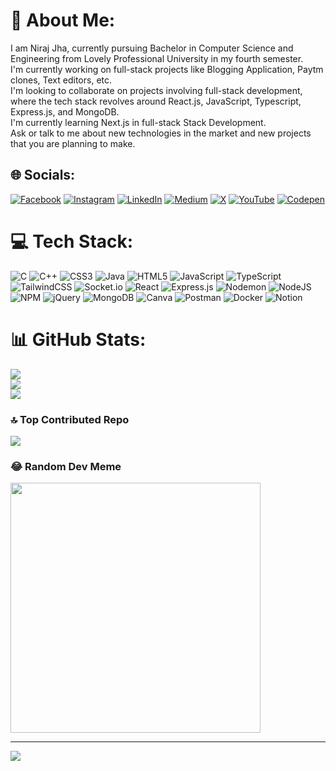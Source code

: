 # 💫 About Me:
I am Niraj Jha, currently pursuing Bachelor in Computer Science and Engineering from Lovely Professional University in my fourth semester.<br>I'm currently working on full-stack projects like Blogging Application, Paytm clones, Text editors, etc.<br>I'm looking to collaborate on projects involving full-stack development, where the tech stack revolves around React.js, JavaScript, Typescript, Express.js, and MongoDB.<br>I'm currently learning Next.js in full-stack Stack Development.<br>Ask or talk to me about new technologies in the market and new projects that you are planning to make.


## 🌐 Socials:
[![Facebook](https://img.shields.io/badge/Facebook-%231877F2.svg?logo=Facebook&logoColor=white)](https://facebook.com/jhaniraj3110) [![Instagram](https://img.shields.io/badge/Instagram-%23E4405F.svg?logo=Instagram&logoColor=white)](https://instagram.com/iam.nirajjha) [![LinkedIn](https://img.shields.io/badge/LinkedIn-%230077B5.svg?logo=linkedin&logoColor=white)](https://linkedin.com/in/nirajjha31) [![Medium](https://img.shields.io/badge/Medium-12100E?logo=medium&logoColor=white)](https://medium.com/@@flamingocool2) [![X](https://img.shields.io/badge/X-black.svg?logo=X&logoColor=white)](https://x.com/NirajJh80472344) [![YouTube](https://img.shields.io/badge/YouTube-%23FF0000.svg?logo=YouTube&logoColor=white)](https://youtube.com/@@iam_niraj) [![Codepen](https://img.shields.io/badge/Codepen-000000?style=for-the-badge&logo=codepen&logoColor=white)](https://codepen.io/nirajjha31) 

# 💻 Tech Stack:
![C](https://img.shields.io/badge/c-%2300599C.svg?style=for-the-badge&logo=c&logoColor=white) ![C++](https://img.shields.io/badge/c++-%2300599C.svg?style=for-the-badge&logo=c%2B%2B&logoColor=white) ![CSS3](https://img.shields.io/badge/css3-%231572B6.svg?style=for-the-badge&logo=css3&logoColor=white) ![Java](https://img.shields.io/badge/java-%23ED8B00.svg?style=for-the-badge&logo=openjdk&logoColor=white) ![HTML5](https://img.shields.io/badge/html5-%23E34F26.svg?style=for-the-badge&logo=html5&logoColor=white) ![JavaScript](https://img.shields.io/badge/javascript-%23323330.svg?style=for-the-badge&logo=javascript&logoColor=%23F7DF1E) ![TypeScript](https://img.shields.io/badge/typescript-%23007ACC.svg?style=for-the-badge&logo=typescript&logoColor=white) ![TailwindCSS](https://img.shields.io/badge/tailwindcss-%2338B2AC.svg?style=for-the-badge&logo=tailwind-css&logoColor=white) ![Socket.io](https://img.shields.io/badge/Socket.io-black?style=for-the-badge&logo=socket.io&badgeColor=010101) ![React](https://img.shields.io/badge/react-%2320232a.svg?style=for-the-badge&logo=react&logoColor=%2361DAFB) ![Express.js](https://img.shields.io/badge/express.js-%23404d59.svg?style=for-the-badge&logo=express&logoColor=%2361DAFB) ![Nodemon](https://img.shields.io/badge/NODEMON-%23323330.svg?style=for-the-badge&logo=nodemon&logoColor=%BBDEAD) ![NodeJS](https://img.shields.io/badge/node.js-6DA55F?style=for-the-badge&logo=node.js&logoColor=white) ![NPM](https://img.shields.io/badge/NPM-%23CB3837.svg?style=for-the-badge&logo=npm&logoColor=white) ![jQuery](https://img.shields.io/badge/jquery-%230769AD.svg?style=for-the-badge&logo=jquery&logoColor=white) ![MongoDB](https://img.shields.io/badge/MongoDB-%234ea94b.svg?style=for-the-badge&logo=mongodb&logoColor=white) ![Canva](https://img.shields.io/badge/Canva-%2300C4CC.svg?style=for-the-badge&logo=Canva&logoColor=white) ![Postman](https://img.shields.io/badge/Postman-FF6C37?style=for-the-badge&logo=postman&logoColor=white) ![Docker](https://img.shields.io/badge/docker-%230db7ed.svg?style=for-the-badge&logo=docker&logoColor=white) ![Notion](https://img.shields.io/badge/Notion-%23000000.svg?style=for-the-badge&logo=notion&logoColor=white)
# 📊 GitHub Stats:
![](https://github-readme-stats.vercel.app/api?username=jha-niraj&theme=swift&hide_border=true&include_all_commits=false&count_private=true)<br/>
![](https://github-readme-streak-stats.herokuapp.com/?user=jha-niraj&theme=swift&hide_border=true)<br/>
![](https://github-readme-stats.vercel.app/api/top-langs/?username=jha-niraj&theme=swift&hide_border=true&include_all_commits=false&count_private=true&layout=compact)

### 🔝 Top Contributed Repo
![](https://github-contributor-stats.vercel.app/api?username=jha-niraj&limit=5&theme=dark&combine_all_yearly_contributions=true)

### 😂 Random Dev Meme
<img src='https://randommeme-five.vercel.app/' style="height: 400px;"/>

---
[![](https://visitcount.itsvg.in/api?id=jha-niraj&icon=5&color=0)](https://visitcount.itsvg.in)

<!-- Proudly created with GPRM ( https://gprm.itsvg.in ) -->
